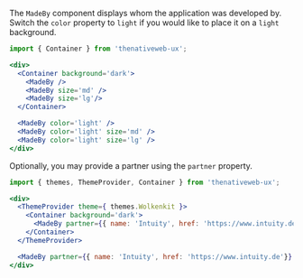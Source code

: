 The `MadeBy` component displays whom the application was developed by. Switch the `color` property to `light` if you would like to place it on a `light` background.

```jsx
import { Container } from 'thenativeweb-ux';

<div>
  <Container background='dark'>
    <MadeBy />
    <MadeBy size='md' />
    <MadeBy size='lg'/>
  </Container>

  <MadeBy color='light' />
  <MadeBy color='light' size='md' />
  <MadeBy color='light' size='lg' />
</div>
```

Optionally, you may provide a partner using the `partner` property.

```jsx
import { themes, ThemeProvider, Container } from 'thenativeweb-ux';

<div>
  <ThemeProvider theme={ themes.Wolkenkit }>
    <Container background='dark'>
      <MadeBy partner={{ name: 'Intuity', href: 'https://www.intuity.de'}} />
    </Container>
  </ThemeProvider>

  <MadeBy partner={{ name: 'Intuity', href: 'https://www.intuity.de'}}  color='light' />
</div>
```
